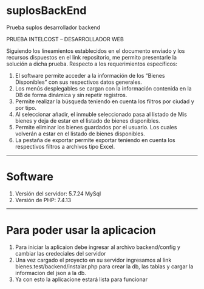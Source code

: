 # suplosBackEnd
Prueba suplos desarrollador backend

PRUEBA INTELCOST – DESARROLLADOR WEB

Siguiendo los lineamientos establecidos en el documento enviado y los recursos dispuestos en el link repositorio, me permito presentarle la solución a dicha prueba. 
Respecto a los requerimientos específicos:
1.	El software permite acceder a la información de los “Bienes Disponibles” con sus respectivos datos generales. 
2.	Los menús desplegables se cargan con la información contenida en la DB de forma dinámica y sin repetir registros.
3.	Permite realizar la búsqueda teniendo en cuenta los filtros por ciudad y por tipo.
4.	Al seleccionar añadir, el inmuble seleccionado pasa al listado de Mis bienes y deja de estar en el listado de bienes disponibles.
5.	Permite eliminar los bienes guardados por el usuario. Los cuales volverán a estar en el listado de bienes disponibles.
6.	La pestaña de exportar permite exportar teniendo en cuenta los respectivos filtros a archivos tipo Excel.
------------------------------
# Software 
1. Versión del servidor: 5.7.24 MySql
2. Versión de PHP: 7.4.13

-----------------------------
# Para poder usar la aplicacion

1. Para iniciar la aplicaion debe ingresar al archivo backend/config y cambiar las credeciales del servidor
2. Una vez cargado el proyecto en su servidor ingresamos al link bienes.test/backend/instalar.php para crear la db, 
	las tablas y cargar la informacion del json a la db.
3. Ya con esto la aplicacione estará lista para funcionar

